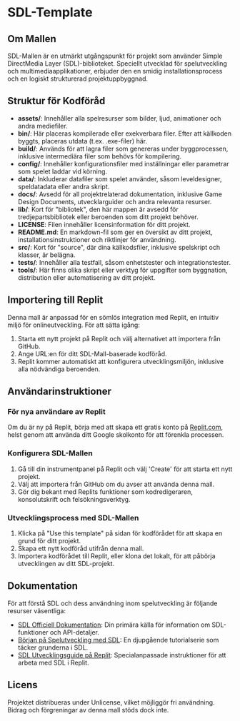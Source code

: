# SDL-Template

## Om Mallen

SDL-Mallen är en utmärkt utgångspunkt för projekt som använder Simple DirectMedia Layer (SDL)-biblioteket. Speciellt utvecklad för spelutveckling och multimediaapplikationer, erbjuder den en smidig installationsprocess och en logiskt strukturerad projektuppbyggnad.

## Struktur för Kodföråd

- **assets/**: Innehåller alla spelresurser som bilder, ljud, animationer och andra mediefiler.
- **bin/**: Här placeras kompilerade eller exekverbara filer. Efter att källkoden byggts, placeras utdata (t.ex. .exe-filer) här.
- **build/**: Används för att lagra filer som genereras under byggprocessen, inklusive intermediära filer som behövs för kompilering.
- **config/**: Innehåller konfigurationsfiler med inställningar eller parametrar som spelet laddar vid körning.
- **data/**: Inkluderar datafiler som spelet använder, såsom leveldesigner, speldatadata eller andra skript.
- **docs/**: Avsedd för all projektrelaterad dokumentation, inklusive Game Design Documents, utvecklarguider och andra relevanta resurser.
- **lib/**: Kort för "bibliotek", den här mappen är avsedd för tredjepartsbibliotek eller beroenden som ditt projekt behöver.
- **LICENSE**: Filen innehåller licensinformation för ditt projekt.
- **README.md**: En markdown-fil som ger en översikt av ditt projekt, installationsinstruktioner och riktlinjer för användning.
- **src/**: Kort för "source", där dina källkodsfiler, inklusive spelskript och klasser, är belägna.
- **tests/**: Innehåller alla testfall, såsom enhetstester och integrationstester.
- **tools/**: Här finns olika skript eller verktyg för uppgifter som byggnation, distribution eller automatisering av ditt projekt.

## Importering till Replit

Denna mall är anpassad för en sömlös integration med Replit, en intuitiv miljö för onlineutveckling. För att sätta igång:

1. Starta ett nytt projekt på Replit och välj alternativet att importera från GitHub.
2. Ange URL:en för ditt SDL-Mall-baserade kodföråd.
3. Replit kommer automatiskt att konfigurera utvecklingsmiljön, inklusive alla nödvändiga beroenden.

## Användarinstruktioner

### För nya användare av Replit
Om du är ny på Replit, börja med att skapa ett gratis konto på [Replit.com](https://replit.com/), helst genom att använda ditt Google skolkonto för att förenkla processen.

### Konfigurera SDL-Mallen
1. Gå till din instrumentpanel på Replit och välj 'Create' för att starta ett nytt projekt.
2. Välj att importera från GitHub om du avser att använda denna mall.
3. Gör dig bekant med Replits funktioner som kodredigeraren, konsolutskrift och felsökningsverktyg.

### Utvecklingsprocess med SDL-Mallen
1. Klicka på "Use this template" på sidan för kodförådet för att skapa en grund för ditt projekt.
2. Skapa ett nytt kodföråd utifrån denna mall.
3. Importera kodförådet till Replit, eller klona det lokalt, för att påbörja utvecklingen av ditt SDL-projekt.

## Dokumentation

För att förstå SDL och dess användning inom spelutveckling är följande resurser väsentliga:

- [SDL Officiell Dokumentation](https://wiki.libsdl.org/): Din primära källa för information om SDL-funktioner och API-detaljer.
- [Början på Spelutveckling med SDL](https://lazyfoo.net/tutorials/SDL/): En djupgående tutorialserie som täcker grunderna i SDL.
- [SDL Utvecklingsguide på Replit](https://www.replit.com/site/docs/repls/sdl): Specialanpassade instruktioner för att arbeta med SDL i Replit.

## Licens

Projektet distribueras under Unlicense, vilket möjliggör fri användning. Bidrag och förgreningar av denna mall stöds dock inte.
